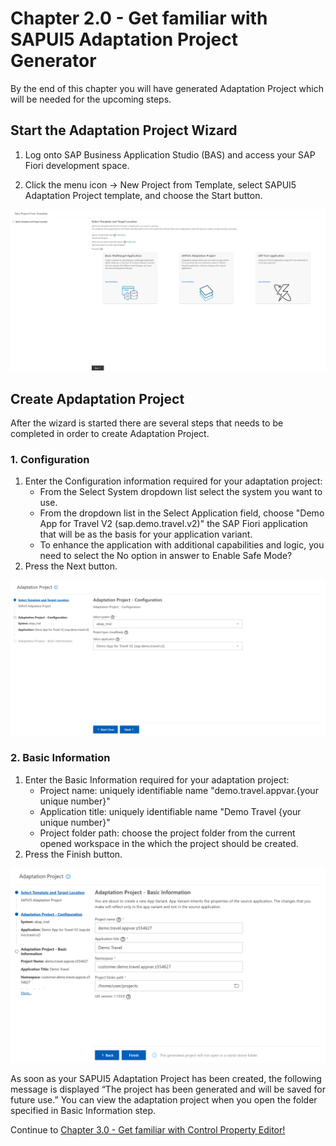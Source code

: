 # Chapter 2.0 - Get familiar with SAPUI5 Adaptation Project Generator

By the end of this chapter you will have generated Adaptation Project which will be needed for the upcoming steps.

## Start the Adaptation Project Wizard 
   1. Log onto SAP Business Application Studio (BAS) and access your SAP Fiori development space.

   2. Click the menu icon -> New Project from Template, select SAPUI5 Adaptation Project template, and choose the Start button.
<img src="img/template-wizard.png" width="800">

## Create Apdaptation Project
After the wizard is started there are several steps that needs to be completed in order to create Adaptation Project.

### 1. Configuration

   1. Enter the Configuration information required for your adaptation project:
         - From the Select System dropdown list select the system you want to use.
         - From the dropdown list in the Select Application field, choose "Demo App for Travel V2 (sap.demo.travel.v2)" the SAP Fiori application that will be as the basis for your application variant.
         - To enhance the application with additional capabilities and logic, you need to select the No option in answer to Enable Safe Mode?
   2. Press the Next button.
<img src="img/configuration.png" width="1000" />

### 2. Basic Information

   1. Enter the Basic Information required for your adaptation project:
      - Project name: uniquely identifiable name "demo.travel.appvar.{your unique number}"
      - Application title: uniquely identifiable name "Demo Travel {your unique number}"
      - Project folder path: choose the project folder from the current opened workspace in the which the project should be created. 
   2. Press the Finish button.
<img src="img/basic-information.png" width="1000" />

As soon as your SAPUI5 Adaptation Project has been created, the following message is displayed “The project has been generated and will be saved for future use.” You can view the adaptation project when you open the folder specified in Basic Information step.

Continue to [Chapter 3.0 - Get familiar with Control Property Editor!](/chapters/3.0-get-fam-with-cpe/)
